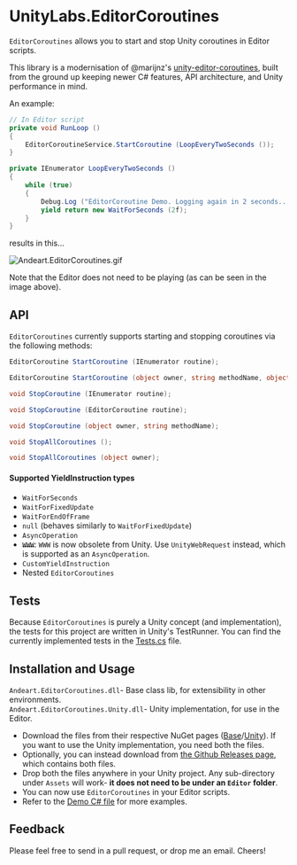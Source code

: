 # UnityLabs.EditorCoroutines

`EditorCoroutines` allows you to start and stop Unity coroutines in Editor scripts.

This library is a modernisation of @marijnz's [unity-editor-coroutines](https://github.com/marijnz/unity-editor-coroutines), built from the ground up keeping newer C# features, API architecture, and Unity performance in mind.

An example:
```csharp
// In Editor script
private void RunLoop ()
{
    EditorCoroutineService.StartCoroutine (LoopEveryTwoSeconds ());
}

private IEnumerator LoopEveryTwoSeconds ()
{
    while (true)
    {
        Debug.Log ("EditorCoroutine Demo. Logging again in 2 seconds...");
        yield return new WaitForSeconds (2f);
    }
}

```
results in this...

![Andeart.EditorCoroutines.gif](https://user-images.githubusercontent.com/6226493/52686751-f8609f80-2f03-11e9-8144-207171ecc2ed.gif)

Note that the Editor does not need to be playing (as can be seen in the image above).
 
## API
 
`EditorCoroutines` currently supports starting and stopping coroutines via the following methods:
```csharp
EditorCoroutine StartCoroutine (IEnumerator routine);

EditorCoroutine StartCoroutine (object owner, string methodName, object[] methodArgs = null);

void StopCoroutine (IEnumerator routine);

void StopCoroutine (EditorCoroutine routine);

void StopCoroutine (object owner, string methodName);

void StopAllCoroutines ();

void StopAllCoroutines (object owner);
```

#### Supported YieldInstruction types
- `WaitForSeconds`
- `WaitForFixedUpdate`
- `WaitForEndOfFrame`
- `null` (behaves similarly to `WaitForFixedUpdate`)
- `AsyncOperation`
- ~~`WWW`~~: `WWW` is now obsolete from Unity. Use `UnityWebRequest` instead, which is supported as an `AsyncOperation`.
- `CustomYieldInstruction`
- Nested `EditorCoroutines`

## Tests

Because `EditorCoroutines` is purely a Unity concept (and implementation), the tests for this project are written in Unity's TestRunner.
You can find the currently implemented tests in the [Tests.cs](https://github.com/andeart/UnityLabs.EditorCoroutines/blob/master/UnityLabs.EditorCoroutines.Tests/Assets/Editor/EditorCoroutineTests.cs) file.

## Installation and Usage

`Andeart.EditorCoroutines.dll`- Base class lib, for extensibility in other environments.<br />
`Andeart.EditorCoroutines.Unity.dll`- Unity implementation, for use in the Editor.<br />

- Download the files from their respective NuGet pages ([Base](https://www.nuget.org/packages/Andeart.EditorCoroutines)/[Unity](https://www.nuget.org/packages/Andeart.EditorCoroutines.Unity)). If you want to use the Unity implementation, you need both the files.
- Optionally, you can instead download from [the Github Releases page](https://github.com/andeart/UnityLabs.EditorCoroutines/releases/latest), which contains both files.
- Drop both the files anywhere in your Unity project. Any sub-directory under `Assets` will work- **it does not need to be under an `Editor` folder**.
- You can now use `EditorCoroutines` in your Editor scripts.
- Refer to the [Demo C# file](https://github.com/andeart/UnityLabs.EditorCoroutines/blob/master/EditorCoroutines.Demo/Assets/Editor/EditorCoroutineDemoWindow.cs)  for more examples.

## Feedback
Please feel free to send in a pull request, or drop me an email. Cheers!
